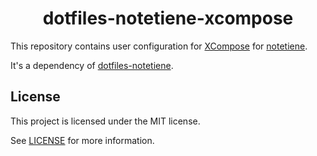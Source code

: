 <h1 align="center">dotfiles-notetiene-xcompose</h1>

This repository contains user configuration for [XCompose](https://wiki.debian.org/XCompose) for [notetiene](https://github.com/notetiene).

It's a dependency of [dotfiles-notetiene](https://github.com/notetiene/dotfiles-notetiene).

## License
This project is licensed under the MIT license.

See [LICENSE](./LICENSE) for more information.
